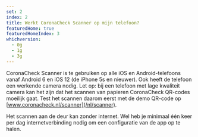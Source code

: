 ```yaml
---
set: 2
index: 2
title: Werkt CoronaCheck Scanner op mijn telefoon? 
featuredHome: true
featuredHomeIndex: 3
whichversion:
  - 0g
  - 1g
  - 3g
---
```

CoronaCheck Scanner is te gebruiken op alle iOS en Android-telefoons vanaf Android 6 en iOS 12 (de iPhone 5s en nieuwer). 
Ook heeft de telefoon een werkende camera nodig. Let op: bij een telefoon met lage kwaliteit camera kan het zijn dat het scannen van papieren CoronaCheck QR-codes moeilijk gaat. Test het scannen daarom eerst met de demo QR-code op [www.coronacheck.nl/scanner](/nl/scanner). 

Het scannen aan de deur kan zonder internet. Wel heb je minimaal één keer per dag internetverbinding nodig om een configuratie van de app op te halen.
